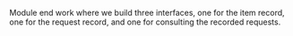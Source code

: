 Module end work where we build three interfaces, 
one for the item record, one for the request record, 
and one for consulting the recorded requests.

